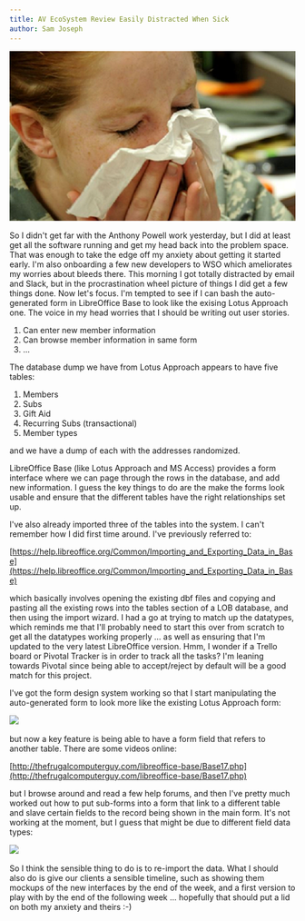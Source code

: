 ```yaml
---
title: AV EcoSystem Review Easily Distracted When Sick
author: Sam Joseph
---
```


![sneeze](../images/sneeze.png)

So I didn't get far with the Anthony Powell work yesterday, but I did at least get all the software running and get my head back into the problem space.  That was enough to take the edge off my anxiety about getting it started early.  I'm also onboarding a few new developers to WSO which ameliorates my worries about bleeds there.  This morning I got totally distracted by email and Slack, but in the procrastination wheel picture of things I did get a few things done.  Now let's focus.  I'm tempted to see if I can bash the auto-generated form in LibreOffice Base to look like the exising Lotus Approach one.  The voice in my head worries that I should be writing out user stories.

1. Can enter new member information
2. Can browse member information in same form
3. ...

The database dump we have from Lotus Approach appears to have five tables:

1. Members
2. Subs
3. Gift Aid
4. Recurring Subs (transactional)
5. Member types

and we have a dump of each with the addresses randomized.

LibreOffice Base (like Lotus Approach and MS Access) provides a form interface where we can page through the rows in the database, and add new information.  I guess the key things to do are the make the forms look usable and ensure that the different tables have the right relationships set up.

I've also already imported three of the tables into the system.  I can't remember how I did first time around.  I've previously referred to:

[https://help.libreoffice.org/Common/Importing_and_Exporting_Data_in_Base](https://help.libreoffice.org/Common/Importing_and_Exporting_Data_in_Base)

which basically involves opening the existing dbf files and copying and pasting all the existing rows into the tables section of a LOB database, and then using the import wizard.  I had a go at trying to match up the datatypes, which reminds me that I'll probably need to start this over from scratch to get all the datatypes working properly ... as well as ensuring that I'm updated to the very latest LibreOffice version.   Hmm, I wonder if a Trello board or Pivotal Tracker is in order to track all the tasks?  I'm leaning towards Pivotal since being able to accept/reject by default will be a good match for this project.

I've got the form design system working so that I start manipulating the auto-generated form to look more like the existing Lotus Approach form:

![](https://dl.dropbox.com/s/5grezldftymxi4z/Screenshot%202017-12-05%2010.52.43.png?dl=0)

but now a key feature is being able to have a form field that refers to another table.  There are some videos online:

[http://thefrugalcomputerguy.com/libreoffice-base/Base17.php](http://thefrugalcomputerguy.com/libreoffice-base/Base17.php)

but I browse around and read a few help forums, and then I've pretty much worked out how to put sub-forms into a form that link to a different table and slave certain fields to the record being shown in the main form.  It's not working at the moment, but I guess that might be due to different field data types:

![](https://dl.dropbox.com/s/xi07mk1ckua2tgq/Screenshot%202017-12-05%2011.17.34.png?dl=0)

So I think the sensible thing to do is to re-import the data.  What I should also do is give our clients a sensible timeline, such as showing them mockups of the new interfaces by the end of the week, and a first version to play with by the end of the following week ... hopefully that should put a lid on both my anxiety and theirs :-)
